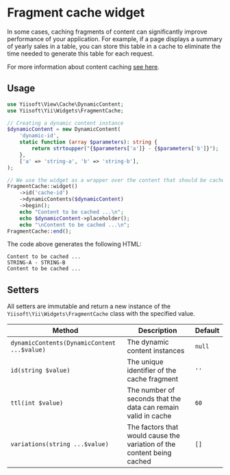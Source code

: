 # Fragment cache widget

In some cases, caching fragments of content can significantly improve performance of your application. For example,
if a page displays a summary of yearly sales in a table, you can store this table in a cache to eliminate the time
needed to generate this table for each request.

For more information about content caching [see here](https://github.com/yiisoft/view/blob/master/docs/basic-functionality.md#content-caching).

## Usage

```php
use Yiisoft\View\Cache\DynamicContent;
use Yiisoft\Yii\Widgets\FragmentCache;

// Creating a dynamic content instance
$dynamicContent = new DynamicContent(
    'dynamic-id',
    static function (array $parameters): string {
        return strtoupper("{$parameters['a']} - {$parameters['b']}");
    },
    ['a' => 'string-a', 'b' => 'string-b'],
);

// We use the widget as a wrapper over the content that should be cached:
FragmentCache::widget()
    ->id('cache-id')
    ->dynamicContents($dynamicContent)
    ->begin();
    echo "Content to be cached ...\n";
    echo $dynamicContent->placeholder();
    echo "\nContent to be cached ...\n";
FragmentCache::end();
```

The code above generates the following HTML:

```text
Content to be cached ...
STRING-A - STRING-B
Content to be cached ...
```

## Setters

All setters are immutable and return a new instance of the `Yiisoft\Yii\Widgets\FragmentCache`
class with the specified value.

Method | Description | Default
-------|-------------|---------
`dynamicContents(DynamicContent ...$value)` | The dynamic content instances | `null`
`id(string $value)` | The unique identifier of the cache fragment | `''`
`ttl(int $value)` | The number of seconds that the data can remain valid in cache | `60`
`variations(string ...$value)` | The factors that would cause the variation of the content being cached | `[]`
